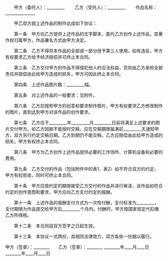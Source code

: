 
 


　　甲方（委托人）：_________
　　乙方（受托人）：_________
　　作品名称：_______________


　　甲乙双方就上述作品的制作达成如下协议：


　　第一条　甲方向乙方提供上述作品的文字脚本，委托乙方创作上述作品，其著作权归属甲方，作品署名方式由甲方决定。


　　第二条　乙方不得将本作品的全部或一部分授予第三人使用。如有违反，甲方有权要求乙方给予经济赔偿并可终止本合同。


　　第三条　乙方交付甲方的作品不得侵犯他人的合法权益，否则由乙方承担全部责任并赔偿由此给甲方造成的损失，甲方可因此终止本合同。


　　第四条　上述作品图片数：_________幅。


　　第五条　对上述作品的一般要求：见附件。


　　第六条　乙方应按照甲方的创意和要求制作图片，甲方有权要求乙方修改制作的图片，直到达到甲方对该作品的创作要求。


　　第七条　乙方应于_________年_________月_________日前将满足上述要求的图片交付甲方。如乙方因故不能按时交稿，应在交稿期限届满前_________天通知甲方，双方另行约定交稿日期。乙方到期仍不能交稿，乙方应赔偿由此给甲方造成的损失，甲方有权终止本合同。


　　第八条　甲方为乙方创作上述作品提供必要的工作场所、计算机设备和必要的费用。


　　第九条　乙方交付的作品（包括附件中的表1、表2）如不符合双方的约定，甲方有权拒收，同时可终止本合同。


　　第十条　甲方应按约定的期限接受乙方交付的作品并进行审读，该作品如符合约定的创作意图和要求，甲方应向乙方支付约定的报酬。


　　第十一条　上述作品的报酬支付方式为一次性付酬，支付标准为_________，支付期限为作品提交给甲方后_________个月内。付酬时，甲方按国家规定代扣缴乙方所得税。


　　第十二条　本合同自双方签字之日起生效。


　　第十三条　本协议一式两份，具相同法律效力，双方各执一份据以履行。



甲方（签章）：________　　乙方（签章）：________
________年____月____日　　________年____月____日

 


 

 
 
 
 
 
  


  
 

  


  


  
 
 
 
 


